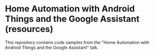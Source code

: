# Home Automation with Android Things and the Google Assistant (resources)

This repository contains code samples from the "Home Automation with Android Things and the Google Assistant" talk.
